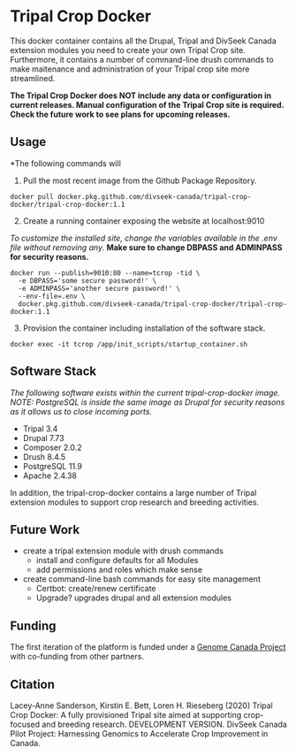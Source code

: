 
# Tripal Crop Docker

This docker container contains all the Drupal, Tripal and DivSeek Canada extension modules you need to create your own Tripal Crop site. Furthermore, it contains a number of command-line drush commands to make maitenance and administration of your Tripal crop site more streamlined.

**The Tripal Crop Docker does NOT include any data or configuration in current releases. Manual configuration of the Tripal Crop site is required. Check the future work to see plans for upcoming releases.**

## Usage

*The following commands will 

1. Pull the most recent image from the Github Package Repository.
```
docker pull docker.pkg.github.com/divseek-canada/tripal-crop-docker/tripal-crop-docker:1.1
```

2. Create a running container exposing the website at localhost:9010

*To customize the installed site, change the variables available in the .env file without removing any.* **Make sure to change DBPASS and ADMINPASS for security reasons.**

```
docker run --publish=9010:80 --name=tcrop -tid \
  -e DBPASS='some secure password!' \
  -e ADMINPASS='another secure password!' \
  --env-file=.env \
  docker.pkg.github.com/divseek-canada/tripal-crop-docker/tripal-crop-docker:1.1
```

3. Provision the container including installation of the software stack. 

```
docker exec -it tcrop /app/init_scripts/startup_container.sh
```

## Software Stack

*The following software exists within the current tripal-crop-docker image. NOTE: PostgreSQL is inside the same image as Drupal for security reasons as it allows us to close incoming ports.*

- Tripal 3.4
- Drupal 7.73
- Composer 2.0.2
- Drush 8.4.5
- PostgreSQL 11.9
- Apache 2.4.38

In addition, the tripal-crop-docker contains a large number of Tripal extension modules to support crop research and breeding activities.

## Future Work
- create a tripal extension module with drush commands
   - install and configure defaults for all Modules
   - add permissions and roles which make sense
- create command-line bash commands for easy site management
   - Certbot: create/renew certificate
   - Upgrade? upgrades drupal and all extension modules

## Funding

The first iteration of the platform is funded under a [Genome Canada Project](https://www.genomecanada.ca/en/divseek-canada-harnessing-genomics-accelerate-crop-improvement-canada) with co-funding from other partners.

## Citation

Lacey-Anne Sanderson, Kirstin E. Bett, Loren H. Rieseberg (2020) Tripal Crop Docker: A fully provisioned Tripal site aimed at supporting crop-focused and breeding research. DEVELOPMENT VERSION. DivSeek Canada Pilot Project: Harnessing Genomics to Accelerate Crop Improvement in Canada.
